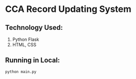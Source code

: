 # CCA Record Updating System

## Technology Used:
1.  Python Flask
2.  HTML, CSS

## Running in Local:
`python main.py`